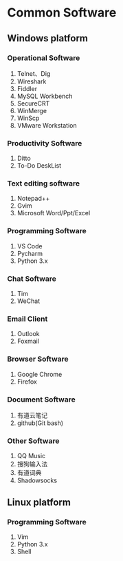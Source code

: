 # Common Software

## Windows platform

### Operational Software

1. Telnet、Dig
2. Wireshark
3. Fiddler
4. MySQL Workbench
5. SecureCRT
6. WinMerge
7. WinScp
8. VMware Workstation

### Productivity Software

1. Ditto
2. To-Do DeskList

### Text editing software

1. Notepad++
2. Gvim
3. Microsoft Word/Ppt/Excel

### Programming Software

1. VS Code
2. Pycharm
3. Python 3.x

### Chat Software

1. Tim
2. WeChat

### Email Client

1. Outlook
2. Foxmail

### Browser Software

1. Google Chrome
2. Firefox

### Document Software

1. 有道云笔记
2. github(Git bash)

### Other Software

1. QQ Music
2. 搜狗输入法
3. 有道词典
4. Shadowsocks

## Linux platform

### Programming Software

1. Vim
2. Python 3.x
3. Shell